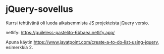# jQuery-sovellus
Kurrsi tehtävänä oli luoda aikaisemmista JS projekteista jQuery versio.

netlify: https://guileless-pastelito-6bbaea.netlify.app/

Apuna käytin https://www.javatpoint.com/create-a-to-do-list-using-jquery, esimerkkiä 2.
